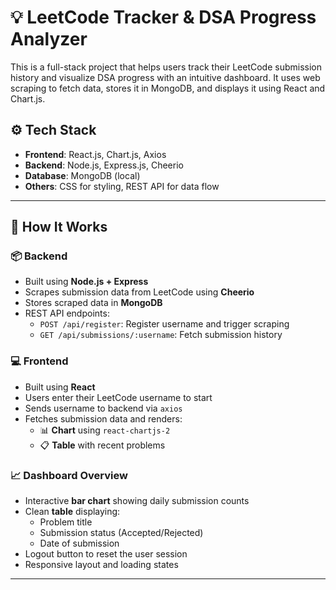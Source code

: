 # 💡 LeetCode Tracker & DSA Progress Analyzer

This is a full-stack project that helps users track their LeetCode submission history and visualize DSA progress with an intuitive dashboard. 
It uses web scraping to fetch data, stores it in MongoDB, and displays it using React and Chart.js.

## ⚙️ Tech Stack

- **Frontend**: React.js, Chart.js, Axios
- **Backend**: Node.js, Express.js, Cheerio
- **Database**: MongoDB (local)
- **Others**: CSS for styling, REST API for data flow

---

## 🔧 How It Works

### 📦 Backend

- Built using **Node.js + Express**
- Scrapes submission data from LeetCode using **Cheerio**
- Stores scraped data in **MongoDB**
- REST API endpoints:
  - `POST /api/register`: Register username and trigger scraping
  - `GET /api/submissions/:username`: Fetch submission history

### 💻 Frontend

- Built using **React**
- Users enter their LeetCode username to start
- Sends username to backend via `axios`
- Fetches submission data and renders:
  - 📊 **Chart** using `react-chartjs-2`
  - 📋 **Table** with recent problems

### 📈 Dashboard Overview

- Interactive **bar chart** showing daily submission counts
- Clean **table** displaying:
  - Problem title
  - Submission status (Accepted/Rejected)
  - Date of submission
- Logout button to reset the user session
- Responsive layout and loading states

---
